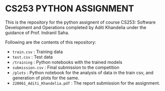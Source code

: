 # CS253 PYTHON ASSIGNMENT
This is the repository for the python assignent of course CS253: Software Development and Operations completed by Aditi Khandelia under the guidance of Prof. Indranil Saha.

Following are the contents of this repository:
- ```train.csv``` : Training data 
- ```test.csv``` : Test data
- ```/training``` : Python notebooks with the trained models
- ```submission.csv``` : Final submission to the competition
- ```/plots``` : Python notebook for the analysis of data in the train csv, and generation of plots for the same.
- ```220061_Aditi_Khandelia.pdf``` : The report submission for the assignment.

